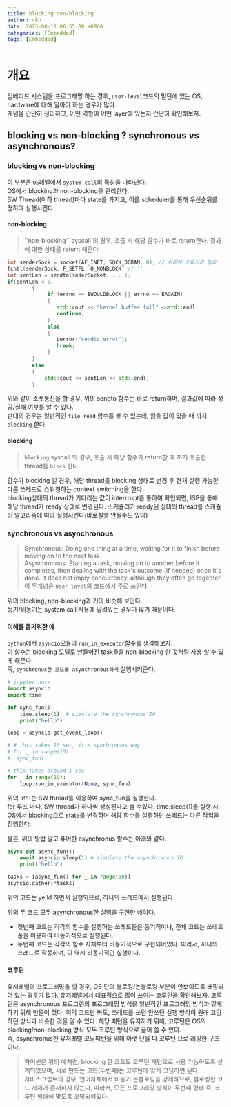 ```yaml
---
title: blocking non-blocking
auther: ckh
date: 2023-08-11 06:55:00 +0800
categories: [Embedded]
tags: [Embedded]    
---
```


# 개요
임베디드 시스템을 프로그래밍 하는 경우, ``user-level``코드의 밑단에 있는 OS, hardware에 대해 알아야 하는 경우가 많다.  
개념을 간단히 정리하고, 어떤 역할이 어떤 layer에 있는지 간단히 확인해보자.  
  
## blocking vs non-blocking ? synchronous vs asynchronous?  

### blocking vs non-blocking
이 부분은 ``OS``레벨에서 ``system call``의 특성을 나타낸다.  
OS에서 blocking과 non-blocking을 관리한다.  
SW Thread(이하 thread)마다 state를 가지고, 이를 scheduler를 통해 우선순위를 정하여 실행시킨다.  
  
#### non-blocking  
> ''non-blocking`` syscall 의 경우, 호출 시 해당 함수가 바로 return한다. 결과에 대한 상태를 return 해준다.

``` C++
int senderSock = socket(AF_INET, SOCK_DGRAM, 0); // 아래에 오류처리 필요
fcntl(senderSock, F_SETFL, O_NONBLOCK) // ''
int sentLen = sendto(snderSocket, ... );
if(sentLen < 0)
        {
             if (errno == EWOULDBLOCK || errno == EAGAIN) 
             {
                std::cout << "kernel buffer full" <<std::endl;
                continue;
             }
             else
             {
                perror("sendto error");
                break;
             }
        }
        else
        {
            std::cout << sentLen << std::endl;
        }
```
위와 같이 소켓통신을 할 경우, 위의 sendto 함수는 바로 return하며, 결과값에 따라 성공/실패 여부를 알 수 있다.  
반대의 경우는 일반적인 ``file read`` 함수를 볼 수 있는데, 읽을 값이 있을 때 까지 ``blocking`` 한다.  
  
#### blocking  
> ``blocking`` syscall 의 경우, 호출 시 해당 함수가 return할 때 까지 호출한 thread를 ``block`` 한다.  

함수가 blocking 일 경우, 해당 thread를 blocking 상태로 변경 후 현재 실행 가능한 다른 쓰레드로 스위칭하는 context switching을 한다.  
blocking상태의 thread가 기다리는 값이 interrrupt를 통하여 확인되면, ISP을 통해 해당 thread가 ready 상태로 변경된다.
스케쥴러가 ready된 상태의 thread를 스케쥴러 알고리즘에 따라 실행시킨다(바로실행 안될수도 있다)
  
  
### synchronous vs asynchronous  
> Synchronous: Doing one thing at a time, waiting for it to finish before moving on to the next task.  
> Asynchronous: Starting a task, moving on to another before it completes, then dealing with the task's outcome (if needed) once it's done. It does not imply concurrency, although they often go together.  
이 두개념은 ``User level``의 코드에서 주로 쓰인다.  
  
위의 blocking, non-blocking과 거의 비슷해 보인다.  
동기/비동기는 system call 사용에 달려있는 경우가 많기 때문이다.   
  
#### 이해를 돕기위한 예  
``python``에서 ``asyncio``모듈의 ``run_in_executor``함수를 생각해보자.  
이 함수는 blocking 모델로 만들어진 task들을 non-blocking 한 것처럼 사용 할 수 있게 해준다.   
즉, ``synchronus한 코드를 asynchronous하게`` 실행시켜준다.  
```python
# jupyter note
import asyncio
import time

def sync_fun():
    time.sleep(1)  # simulate the synchronous IO.
    print("hello")

loop = asyncio.get_event_loop()

# # this takes 10 sec, it's synchronous way.
# for _ in range(10):
#  sync_fun()

# this takes around 1 sec
for _ in range(10):
    loop.run_in_executor(None, sync_fun)
```
위의 코드는 SW thread를 이용하여 sync_fun을 실행한다.   
for 루프 마다, SW thread가 하나씩 생성된다고 볼 수있다.
time.sleep(1)을 실행 시, OS에서 blocking으로 state를 변경하며 해당 함수를 실행하던 쓰레드는 다른 작업을 진행한다.


물론, 위의 방법 말고 퓨어한 asynchronus 함수는 아래와 같다.
```python
async def async_fun():
    await asyncio.sleep(1) # simulate the asynchronous IO
    print("hello")

tasks = [async_fun() for _ in range(10)]
asyncio.gather(*tasks)
```
위의 코드는 yeild 하면서 실행되므로, 하나의 쓰레드에서 실행된다.  
  
  
위의 두 코드 모두 asynchronous한 실행을 구현한 예이다.  
* 첫번째 코드는 각각의 함수를 실행하는 쓰레드들은 동기적이나, 전체 코드는 쓰레드풀을 이용하여 비동기적으로 실행된다.  
* 두번째 코드는 각각의 함수 자체부터 비동기적으로 구현되어있다. 따라서, 하나의 쓰레드로 작동하며, 이 역시 비동기적인 실행이다.  

#### 코루틴
유저레벨의 프로그래밍을 할 경우, OS 단의 블로킹/논블로킹 부분이 안보이도록 래핑되어 있는 경우가 많다. 유저레벨에서 대표적으로 많이 쓰이는 코루틴을 확인해보자.
코루틴은 asynchronous 프로그램의 프로그래밍 방식을 일반적인 프로그래밍 방식과 같게 하기 위해 만들어 졌다. 위의 코드만 봐도, 쓰레드를 쓰던 안쓰던 실행 방식이 원래 코딩하던 방식과 비슷한 것을 알 수 있다.
해당 패턴을 유지하기 위해, 코루틴은 OS의 blocking/non-blocking 방식 모두 코루틴 방식으로 끌어 쓸 수 있다.  
즉, asynchronus한 유저레벨 코딩패턴을 위해 아랫 단을 다 코루틴 으로 래핑한 구조이다.  
>파이썬은 위의 예처럼, blocking 한 코드도 코루틴 패턴으로 사용 가능하도록 설계되었으며, 새로 만드는 코드(두번째)는 코루틴에 맞게 코딩하면 된다.  
>자바스크립트의 경우, 언어자체에서 비동기 논블로킹을 강제하므로, 블로킹한 코드 자체가 존재하지 않는다. 따라서, 모든 프로그래밍 방식이 두번째 형태 즉, 코루틴 형태에 맞도록 코딩되어있다.

